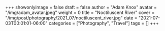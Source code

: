 +++
showonlyimage = false
draft = false
author = "Adam Knox"
avatar = "/img/adam_avatar.jpeg"
weight = 0
title = "Noctiluscent River"
cover = "/img/post/photography/2021_07/noctiluscent_river.jpg"
date = "2021-07-03T00:01:01-06:00"
categories = ["Photography", "Travel"]
tags = []
+++
<!--more-->
